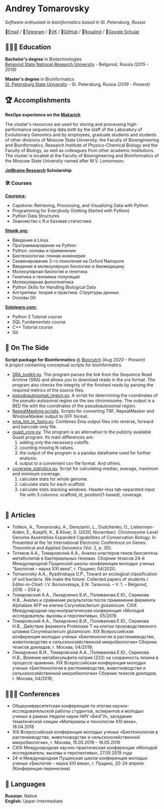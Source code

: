 # Andrey Tomarovsky

_Software enthusiast in bioinformatics based in St. Petersburg, Russia_ <br>

📧[Email](mailto:etozhetoma@ya.ru) / 💬[Telegram](https://t.me/tomatoma) / 💬[VK](https://vk.com/etozhetoma) / 🐙[GitHub](https://github.com/tomarovsky) / 🧬[Rosalind](http://rosalind.info/users/toma/) / 📜[Google Schular](https://scholar.google.com/citations?user=2hnNX4sAAAAJ)

## 👨🏻‍🎓 Education

**Bachelor's degree** in Biotechnologies<br>
[Belgorod State National Research University](https://www.bsu.edu.ru/bsu/) - Belgorod, Russia _(2015 - 2019)_

**Master's degree** in Bioinformatics<br>
[St. Petersburg State University](https://spbu.ru/) - St. Petersburg, Russia _(2019 - Present)_

## 🏆 Accomplishments

**ResOps experience on the [Makarich](https://makarich.fbb.msu.ru/)**

The cluster's resources are used for storing and processing high-performance sequencing data both by the staff of the Laboratory of Evolutionary Genomics and by employees, graduate students and students of other divisions of Moscow State University: the Faculty of Bioengineering and Bioinformatics, Research Institute of Physico-Chemical Biology and the Faculty of Biology, as well as colleagues from other academic institutions.
The cluster is located at the Faculty of Bioengineering and Bioinformatics of the Moscow State University named after M.V. Lomonosov.

**[JetBrains Research](https://research.jetbrains.org/) Scholarship**

### 🛠 Courses

**[Coursera:](https://www.coursera.org/user/9470ce667a3222f90f4566e23282df3b)**
  - Capstone: Retrieving, Processing, and Visualizing Data with Python
  - Programming for Everybody (Getting Started with Python)
  - Python Data Structures
  - Знакомство с R и базовая статистика

**[Stepik.org:](https://stepik.org/users/73031805)**
  - Введение в Linux
  - Программирование на Python
  - Python: основы и применение
  - Биотехнологии: генная инженерия
  - Секвенирование 3-го поколения на Oxford Nanopore
  - Введение в молекулярную биологию и биомедицину
  - Молекулярная биология и генетика
  - Генетика и геномика популяций
  - Молекулярная филогенетика
  - Python Skills for Handling Biological Data
  - Алгоритмы: теория и практика. Структуры данных
  - Основы Git

**[Sololearn.com:](https://www.sololearn.com/Profile/10277208/?ref=app)**
  - Python 3 Tutorial course
  - SQL Fundamentals course
  - C++ Tutorial course
  - Git

## 📌 On The Side

**Script package for Bioinformatics** @ [Biocrutch](https://github.com/tomarovsky/Biocrutch) _(Aug 2020 - Present)_<br>
A project containing conceptual scripts for bioinformatics.
  - [SRA_toolkit.py](https://github.com/tomarovsky/Biocrutch/blob/master/scripts/SRA_toolkit.py). The program parses the link from the Sequence Read Archive (SRA) and allows you to download reads in the sra format. The program also checks the integrity of the finished reads by parsing the required metrics of the source files.
  - [pseudoautosomal_region.py](https://github.com/tomarovsky/Biocrutch/blob/master/scripts/genomecov/pseudoautosomal_region.py). A script for determining the coordinates of the pseudo-autosomal region on the sex chromosome. The output is a BED file with the coordinates of the pseudoautosomal region.
  - [RepeatMasking scripts](https://github.com/tomarovsky/Biocrutch/tree/master/scripts/RepeatMasking). Scripts for converting TRF, RepeatMasker and WindowMasker output to GFF format.
  - [ema_bin_to_fastq.py](https://github.com/tomarovsky/Biocrutch/blob/master/scripts/10x/ema_bin_to_fastq.py). Combines Ema output files into reverse, forward and barcode-only file.
  - [quast_core.py](https://github.com/tomarovsky/Biocrutch/blob/master/scripts/quast_core.py). The program is an alternative to the publicly available Quast program. Its main differences are: 
    1. adding only the necessary cutoffs.
    2. counting missing N values.
    3. the output of the program is a pandas dataframe used for further analysis.
    4. output to a convenient csv file format. And others.
  - [coverage_statistics.py](https://github.com/tomarovsky/Biocrutch/blob/master/scripts/genomecov/coverage_statistics.py). Script for calculating median, average, maximum and minimum coverage.
    1. calculate stats for whole genome.
    2. calculate stats for each scaffold.
    3. calculate stats stacking windows.
    Header-less tab-separated input file with 3 columns: scaffold_id, position(1-based), coverage.
  <br><br>

## 📝 Articles

  - Totikov, A., Tomarovsky, A., Derezanin, L., Dudchenko, O., Lieberman-Aiden, E., Koepfli, K., & Kliver, S. (2020, November). Chromosome-Level Genome Assemblies Expanded Capabilities of Conservation Biology. In Presented at the 1st International Electronic Conference on Genes: Theoretical and Applied Genomics (Vol. 2, p. 30).
  - Тотиков А.А., Томаровский А.А., Анализ кластеров генов биосинтеза метаболитов в бактериальных геномах. Сборник тезисов 24-й Международной Пущинской школы-конференции молодых ученых "Биология – наука XXI века", г. Пущино; 04/2020.
  - Tomarovsky A.A., Ryadinskaya O.P., Toward an ecological classification of soil bacteria. We make the future: Collected papers of students / Editor-in-Chief: I.V. Borisovskaya, E.N. Taranova. – V. 1. – Belgorod, 2018. – 204 р.
  - Томаровский А.А., Лихидченко В.И., Поливанова Е.Ю., Серикова Н.В., Анализ и сравнение результатов после применения фермента Alphalase AFP на клетки Corynebacterium glutamicum. CXIX Международная научнопрактическая конференция «Молодой исследователь: вызовы и перспективы», 05/2019.
  - Томаровский А.А., Лихидченко В.И., Поливанова Е.Ю., Серикова Н.В., Действие фермента Proteinase T на клетки производственного штамма Corynebacterium glutamicum. XIX Всероссийская конференция молодых ученых «Биотехнология в растениеводстве, животноводстве и сельскохозяйственной микробиологии» Сборник тезисов докладов, г. Москва, 04/2019;
  - Лихидченко В.И., Томаровский А.А., Поливанова Е.Ю., Серикова Н.В., Влияние метабисульфита натрия (223) на сохранность лизина в процессе хранения. XIX Всероссийская конференция молодых ученых «Биотехнология в растениеводстве, животноводстве и сельскохозяйственной микробиологии» Сборник тезисов докладов, г. Москва, 04/2019;

## 👨🏻‍💼 Conferences

  - Общеуниверситетская конференция по итогам научно-исследовательской работы студентов, аспирантов и молодых ученых в рамках Недели науки НИУ «БелГУ», заседание тематической секции «Материалы и технологии XXI века», 18.04.2018
  - XIX Всероссийская конференция молодых ученых «Биотехнология в растениеводстве, животноводстве и сельскохозяйственной микробиологии», г. Москва, 15.05.2019 – 16.05.2019
  - CXIX Международная научно-практическая конференция «Молодой исследователь: вызовы и перспективы», 27.05.2019 года
  - 24-я Международная Пущинская школа-конференция молодых ученых «Биология – наука XXI века», г. Пущино, 20-24 апреля. (Конференция перенесена)

## 💬 Languages

**Russian**: Native <br>
**English**: Upper-Intermediate
<br><br>


